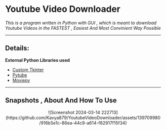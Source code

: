 # **Youtube Video Downloader**

*This is a program written in Python with GUI , which is meant to download Youtube Videos in the FASTEST , Easiest And Most Convinient Way Possible*

---
## Details:

 **External Python Libraries used**

 - [Custom Tkinter](https://github.com/TomSchimansky/CustomTkinter)
 - [Pytube](https://pytube.io/en/latest/)
 - [Moviepy](https://zulko.github.io/moviepy/)

 ---
## Snapshots , About And How To Use

<div align="center">
![Screenshot 2024-03-14 222713](https://github.com/Kavya879/YoutubeVideoDownloader/assets/139709980/916b5e1c-86ea-44c9-a614-f82917f15f34)

</div>
